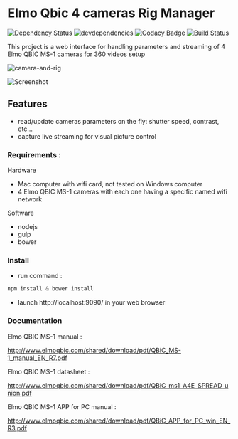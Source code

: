 # Elmo Qbic 4 cameras Rig Manager
[![Dependency Status](https://david-dm.org/vogloblinsky/elmo-qbic-4-cam-rig-manager.png)](https://david-dm.org/vogloblinsky/elmo-qbic-4-cam-rig-manager)
[![devdependencies](https://david-dm.org/vogloblinsky/elmo-qbic-4-cam-rig-manager/dev-status.png)](https://david-dm.org/vogloblinsky/elmo-qbic-4-cam-rig-manager#info=devDependencies)
[![Codacy Badge](https://www.codacy.com/project/badge/ce741cecdb444141aad8a07108c628c0)](https://www.codacy.com/public/vincentogloblinsky/elmo-qbic-4-cam-rig-manager)
[![Build Status](https://travis-ci.org/vogloblinsky/elmo-qbic-4-cam-rig-manager.svg?branch=master)](https://travis-ci.org/vogloblinsky/elmo-qbic-4-cam-rig-manager)

This project is a web interface for handling parameters and streaming of 4 Elmo QBIC MS-1 cameras for 360 videos setup

![camera-and-rig](/../master/camera-and-rig.jpg?raw=true)

![Screenshot](/../master/about.jpg?raw=true)

## Features

- read/update cameras parameters on the fly: shutter speed, contrast, etc...
- capture live streaming for visual picture control

### Requirements :

Hardware

- Mac computer with wifi card, not tested on Windows computer
- 4 Elmo QBIC MS-1 cameras with each one having a specific named wifi network

Software

- nodejs
- gulp
- bower

### Install

- run command :

``` javascript
npm install & bower install
```

- launch http://localhost:9090/ in your web browser

### Documentation

Elmo QBIC MS-1 manual :

http://www.elmoqbic.com/shared/download/pdf/QBiC_MS-1_manual_EN_R7.pdf

Elmo QBIC MS-1 datasheet :

http://www.elmoqbic.com/shared/download/pdf/QBiC_ms1_A4E_SPREAD_union.pdf

Elmo QBIC MS-1 APP for PC manual :

http://www.elmoqbic.com/shared/download/pdf/QBiC_APP_for_PC_win_EN_R3.pdf